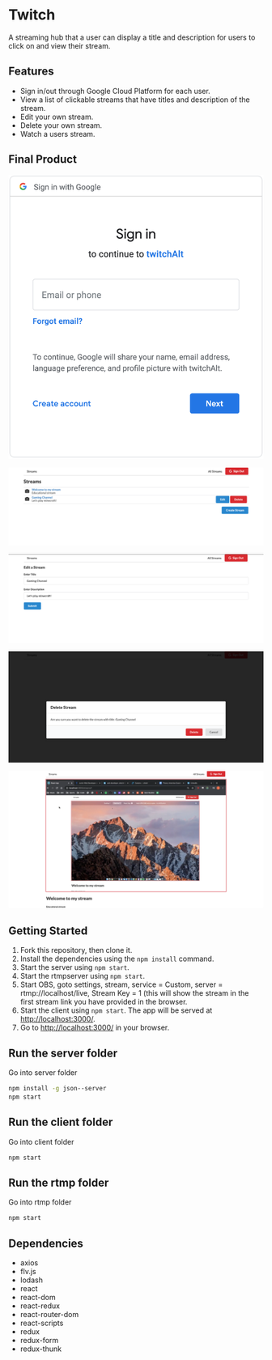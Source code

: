 # Twitch

A streaming hub that a user can display a title and description for users to click on and view their stream.

## Features

- Sign in/out through Google Cloud Platform for each user.
- View a list of clickable streams that have titles and description of the stream.
- Edit your own stream.
- Delete your own stream.
- Watch a users stream.

## Final Product

!["Sign In/out Google Functionality"](docs/Google.png)

!["Main screen functionality"](docs/main-screen.png)

!["Edit message"](docs/edit-channel.png)

!["Delete message"](docs/delete-channel.png)

!["Stream Showing"](docs/stream-showing.png)

## Getting Started

1. Fork this repository, then clone it.
2. Install the dependencies using the `npm install` command.
3. Start the server using `npm start`.
4. Start the rtmpserver using `npm start`.
5. Start OBS, goto settings, stream, service = Custom, server = rtmp://localhost/live, Stream Key = 1 (this will show the stream in the first stream link you have provided in the browser.
6. Start the client using `npm start`. The app will be served at <http://localhost:3000/>.
7. Go to <http://localhost:3000/> in your browser.

## Run the server folder

Go into server folder

```sh
npm install -g json--server
npm start
```

## Run the client folder

Go into client folder

```sh
npm start
```

## Run the rtmp folder

Go into rtmp folder

```sh
npm start
```

## Dependencies

- axios
- flv.js
- lodash
- react
- react-dom
- react-redux
- react-router-dom
- react-scripts
- redux
- redux-form
- redux-thunk

